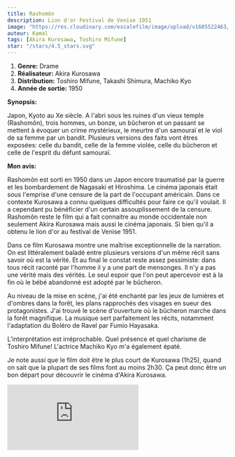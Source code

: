 ```yaml
---
title: Rashomôn
description: Lion d'or Festival de Venise 1951
image: "https://res.cloudinary.com/escalefilm/image/upload/v1605522463/rashomon_jydnx4.jpg"
auteur: Kamal
tags: [Akira Kurosawa, Toshiro Mifune]
star: "/stars/4.5_stars.svg"
---
```


1. **Genre:** Drame
2. **Réalisateur:** Akira Kurosawa
3. **Distribution:** Toshiro Mifune, Takashi Shimura, Machiko Kyo
4. **Année de sortie:** 1950

**Synopsis:**

Japon, Kyoto au Xe siècle. A l'abri sous les ruines d'un vieux temple (Rashomôn), trois hommes, un bonze, un bûcheron et un passant se mettent à évoquer un crime mystérieux, le meurtre d'un samouraï et le viol de sa femme par un bandit. Plusieurs versions des faits vont êtres exposées: celle du bandit, celle de la femme violée, celle du bûcheron et celle de l'esprit du défunt samouraï.

**Mon avis:**

Rashomôn est sorti en 1950 dans un Japon encore traumatisé par la guerre et les bombardement de Nagasaki et Hiroshima. Le cinéma japonais était sous l'emprise d'une censure de la part de l'occupant américain.
Dans ce contexte Kurosawa a connu quelques difficultés pour faire ce qu'il voulait.
Il a cependant pu bénéficier d'un certain assouplissement de la censure.
Rashomôn reste le film qui a fait connaitre au monde occidentale non seulement Akira Kurosawa mais aussi le cinéma japonais. Si bien qu'il a obtenu le lion d'or au festival de Venise 1951.

Dans ce film Kurosawa montre une maîtrise exceptionnelle de la narration. On est littéralement baladé entre plusieurs versions d'un même récit sans savoir où est la vérité.
Et au final le constat reste assez pessimiste: dans tous récit raconté par l'homme il y a une part de mensonges. Il n'y a pas une vérité mais des vérités. Le seul espoir que l'on peut apercevoir est à la fin où le bébé abandonné est adopté par le bûcheron. 

Au niveau de la mise en scène, j'ai été enchanté par les jeux de lumières et d'ombres dans la forêt, les plans rapprochés des visages en sueur des protagonistes. J'ai trouvé le scène d'ouverture où le bûcheron marche dans la forêt magnifique. La musique sert parfaitement les récits, notamment l'adaptation du Boléro de Ravel par Fumio Hayasaka.

L’interprétation est irréprochable. Quel présence et quel charisme de Toshiro Mifune! L'actrice Machiko Kyo m'a également épaté.

Je note aussi que le film doit être le plus court de Kurosawa (1h25),
quand on sait que la plupart de ses films font au moins 2h30.
Ça peut donc être un bon départ pour découvrir le cinéma d'Akira Kurosawa.


<div>
    <iframe src="https://www.youtube.com/embed/aYpxeir4SPw" frameborder="0" allow="accelerometer; autoplay; clipboard-write; encrypted-media; gyroscope; picture-in-picture" allowfullscreen></iframe>
</div>

